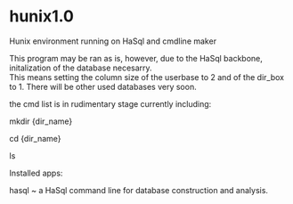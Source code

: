 # hunix1.0
Hunix environment running on HaSql and cmdline maker

This program may be ran as is, however, due to the HaSql backbone, initalization of the database necesarry.  
This means setting the column size of the userbase to 2 and of the dir_box to 1.  There will be other used databases
very soon.

the cmd list is in rudimentary stage currently including:

mkdir {dir_name}

cd {dir_name}

ls 


Installed apps:

hasql ~ a HaSql command line for database construction and analysis.
